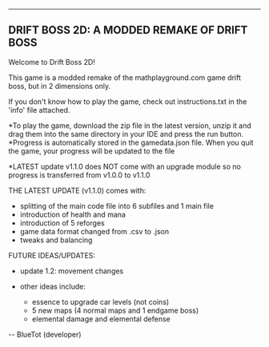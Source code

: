 --------------------------------------------
DRIFT BOSS 2D: A MODDED REMAKE OF DRIFT BOSS
--------------------------------------------

Welcome to Drift Boss 2D!

This game is a modded remake of the mathplayground.com game drift boss, but in 2 dimensions only.

If you don't know how to play the game, check out instructions.txt in the 'info' file attached.

*To play the game, download the zip file in the latest version, unzip it and drag them into the same directory in your IDE and press the run button. 
*Progress is automatically stored in the gamedata.json file. When you quit the game, your progress will be updated to the file

*LATEST update v1.1.0 does NOT come with an upgrade module so no progress is transferred from v1.0.0 to v1.1.0

THE LATEST UPDATE (v1.1.0) comes with:
  - splitting of the main code file into 6 subfiles and 1 main file
  - introduction of health and mana
  - introduction of 5 reforges
  - game data format changed from .csv to .json
  - tweaks and balancing

FUTURE IDEAS/UPDATES:
  - update 1.2: movement changes
  
  - other ideas include:
    - essence to upgrade car levels (not coins)
    - 5 new maps (4 normal maps and 1 endgame boss)
    - elemental damage and elemental defense
    
-- BlueTot (developer)
